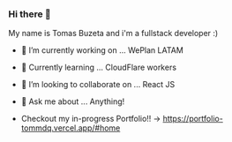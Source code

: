 ### Hi there 👋

My name is Tomas Buzeta and i'm a fullstack developer :)

- 🔭 I’m currently working on ... WePlan LATAM
- 🌱 Currently learning ... CloudFlare workers
- 👯 I’m looking to collaborate on ... React JS
- 💬 Ask me about ... Anything!

- Checkout my in-progress Portfolio!! -> https://portfolio-tommdq.vercel.app/#home

